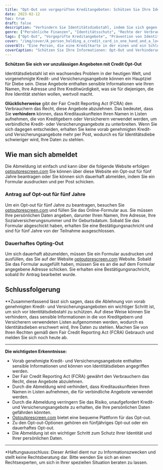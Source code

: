 ```yaml
---
title: "Opt-Out von vorgeprüften Kreditangeboten: Schützen Sie Ihre Identität noch heute"
date: 2023-02-12
toc: true
draft: false
description: "Verhindern Sie Identitätsdiebstahl, indem Sie sich gegen vorab genehmigte Kreditangebote entscheiden und Ihre persönlichen Daten vor unbefugtem Zugriff schützen."
genre: ["Persönliche Finanzen", "Identitätsschutz", "Rechte der Verbraucher", "Finanzielle Sicherheit", "Credit Management", "Datenschutz", "Betrugsbekämpfung", "Datensicherheit", "Finanzielle Bildung", "Persönliche Informationen"]
tags: ["Opt-Out", "Vorgeprüfte Kreditangebote", "Prävention von Identitätsdiebstahl", "Rechte der Verbraucher", "Credit Management", "Betrugsbekämpfung", "Datensicherheit", "Finanzielle Sicherheit", "Persönliche Informationen", "Datenschutz", "Gesetz über faire Kreditauskunft", "FCRA", "Kredit Opt-Out", "Schutz vor Identitätsdiebstahl", "Schützen Sie Ihre Identität", "Kreditauskunfteien", "Tipps zur finanziellen Sicherheit", "Opt-Out-Verfahren", "Unerlaubte Kreditangebote", "Risiken bei Identitätsdiebstahl", "Verhinderung von Identitätsdiebstahl", "Kredit- und Versicherungsangebote", "Sensibilisierung für Identitätsdiebstahl", "Maßnahmen zum Identitätsschutz", "Opt-Out-Optionen für Kredite", "Risiken bei Identitätsdiebstahl", "Tipps zur Prävention von Identitätsdiebstahl", "Kreditsicherheitsmaßnahmen", "Identitätsdiebstahl vorbeugen", "Kredit und Versicherung Opt-Out", "Sichere persönliche Informationen"]
cover: "/img/cover/A_person_holding_a_credit_card_in_one_hand_and_a_lock.png"
coverAlt: "Eine Person, die eine Kreditkarte in der einen und ein Schloss in der anderen Hand hält, mit einem besorgten Gesichtsausdruck, als ob sie sich Sorgen um die Sicherheit ihrer persönlichen Daten macht."
coverCaption: "Schützen Sie Ihre Informationen: Opt-Out und Verhinderung von Identitätsdiebstahl"
---
```


**Schützen Sie sich vor unzulässigen Angeboten mit Credit Opt-Out**

Identitätsdiebstahl ist ein wachsendes Problem in der heutigen Welt, und vorgenehmigte Kredit- und Versicherungsangebote können ein Hauptziel für Diebe sein. Diese Angebote enthalten sensible Informationen wie Ihren Namen, Ihre Adresse und Ihre Kreditwürdigkeit, was sie für diejenigen, die Ihre Identität stehlen wollen, wertvoll macht.

**Glücklicherweise** gibt der Fair Credit Reporting Act (FCRA) den Verbrauchern das Recht, diese Angebote abzulehnen. Das bedeutet, dass Sie **verhindern** können, dass Kreditauskunfteien Ihren Namen in Listen aufnehmen, die von Kreditgebern oder Versicherern verwendet werden, um verbindliche Kredit- oder Versicherungsangebote zu unterbreiten. Wenn Sie sich dagegen entscheiden, erhalten Sie keine vorab genehmigten Kredit- und Versicherungsangebote mehr per Post, wodurch es für Identitätsdiebe schwieriger wird, Ihre Daten zu stehlen.

## Wie man sich abmeldet

Die Abmeldung ist einfach und kann über die folgende Website erfolgen [optoutprescreen.com](https://www.optoutprescreen.com/) Sie können über diese Website ein Opt-out für fünf Jahre beantragen oder Sie können sich dauerhaft abmelden, indem Sie ein Formular ausdrucken und per Post schicken.

### Antrag auf Opt-out für fünf Jahre

Um ein Opt-out für fünf Jahre zu beantragen, besuchen Sie [optoutprescreen.com](https://www.optoutprescreen.com/) und füllen Sie das Online-Formular aus. Sie müssen Ihre persönlichen Daten angeben, darunter Ihren Namen, Ihre Adresse, Ihre Sozialversicherungsnummer und Ihr Geburtsdatum. Sobald Sie das Formular abgeschickt haben, erhalten Sie eine Bestätigungsnachricht und sind für fünf Jahre von der Teilnahme ausgeschlossen.

### Dauerhaftes Opting-Out

Um sich dauerhaft abzumelden, müssen Sie ein Formular ausdrucken und ausfüllen, das Sie auf der Website [optoutprescreen.com](https://www.optoutprescreen.com/) Website. Sobald Sie das Formular ausgefüllt haben, müssen Sie es an die auf dem Formular angegebene Adresse schicken. Sie erhalten eine Bestätigungsnachricht, sobald Ihr Antrag bearbeitet wurde.

## Schlussfolgerung
**Zusammenfassend lässt sich sagen, dass die Ablehnung von vorab genehmigten Kredit- und Versicherungsangeboten ein wichtiger Schritt ist, um sich vor Identitätsdiebstahl zu schützen. Auf diese Weise können Sie verhindern, dass sensible Informationen in die von Kreditgebern und Versicherern verwendeten Listen aufgenommen werden, wodurch es Identitätsdieben erschwert wird, Ihre Daten zu stehlen. Machen Sie von Ihren Rechten gemäß dem Fair Credit Reporting Act (FCRA) Gebrauch und melden Sie sich noch heute ab.

---

**Die wichtigsten Erkenntnisse:**

- Vorab genehmigte Kredit- und Versicherungsangebote enthalten sensible Informationen und können von Identitätsdieben angegriffen werden.
- Der Fair Credit Reporting Act (FCRA) gewährt den Verbrauchern das Recht, diese Angebote abzulehnen.
- Durch die Abmeldung wird verhindert, dass Kreditauskunfteien Ihren Namen in Listen aufnehmen, die für verbindliche Angebote verwendet werden.
- Durch die Abmeldung verringern Sie das Risiko, unaufgefordert Kredit- und Versicherungsangebote zu erhalten, die Ihre persönlichen Daten gefährden könnten.
- [Optoutprescreen.com](https://www.optoutprescreen.com/) bietet eine bequeme Plattform für das Opt-out.
- Zu den Opt-out-Optionen gehören ein fünfjähriges Opt-out oder ein dauerhaftes Opt-out.
- Die Abmeldung ist ein wichtiger Schritt zum Schutz Ihrer Identität und Ihrer persönlichen Daten.

---

*Haftungsausschluss: Dieser Artikel dient nur zu Informationszwecken und stellt keine Rechtsberatung dar. Bitte wenden Sie sich an einen Rechtsexperten, um sich in Ihrer speziellen Situation beraten zu lassen.

